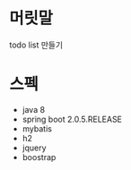 # 머릿말

todo list 만들기

# 스펙

- java 8
- spring boot 2.0.5.RELEASE
- mybatis
- h2
- jquery
- boostrap
